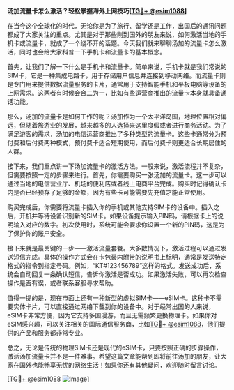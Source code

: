 **汤加流量卡怎么激活？轻松掌握海外上网技巧[[TG💪+ @esim1088](https://t.me/s/esim1088)]**

在当今这个全球化的时代，无论你是为了旅行、留学还是工作，出国后的通讯问题都成了大家关注的重点。尤其是对于那些刚到国外的朋友来说，如何激活当地的手机卡或流量卡，就成了一个绕不开的话题。今天我们就来聊聊汤加的流量卡怎么激活，同时也会给大家科普一下手机卡和流量卡的基本概念。

首先，让我们了解一下什么是手机卡和流量卡。简单来说，手机卡就是我们常说的SIM卡，它是一种集成电路卡，用于存储用户信息并连接到移动网络。而流量卡则是专门用来提供数据流量服务的卡片，通常用于支持智能手机和平板电脑等设备的上网需求。这两者有时候会合二为一，比如有些运营商推出的流量卡本身就具备通话功能。

那么，汤加的流量卡是如何工作的呢？汤加作为一个太平洋岛国，地理位置相对偏远，但随着旅游业的发展，越来越多的人选择来这里度假或者进行商务活动。为了满足游客的需求，汤加的电信运营商推出了多种类型的流量卡。这些卡通常分为预付费和后付费两种模式，预付费卡适合短期使用，而后付费卡则更适合长期居住的人群。

接下来，我们重点讲一下汤加流量卡的激活方法。一般来说，激活流程并不复杂，但需要按照一定的步骤来进行。首先，你需要购买一张汤加的流量卡。这一步可以通过当地的电信营业厅、机场的便利店或者线上电商平台完成。购买时记得确认卡内是否已经预存了足够的金额，因为有些卡可能需要先充值才能正常使用。

购买完成后，你需要将流量卡插入你的手机或其他支持SIM卡的设备中。插入之后，开机并等待设备识别新的SIM卡。如果设备提示输入PIN码，请根据卡上的说明输入对应的数字。初次使用时，系统可能会要求你设置一个新的PIN码，这是为了保护你的账户安全。

接下来就是最关键的一步——激活流量套餐。大多数情况下，激活过程可以通过发送短信完成。具体的操作方式会在卡包装内附带的说明书上标明，通常是发送特定格式的指令到指定号码。例如，“KT#123456789”这样的格式。发送成功后，系统会自动回复一条确认短信，告诉你激活是否成功。如果激活失败，可以再次检查操作是否有误，或者联系客服寻求帮助。

值得一提的是，现在市面上还有一种新型的虚拟SIM卡——eSIM卡。这种卡不需要实体卡片，可以直接通过网络下载到你的设备中。对于经常出国的人来说，eSIM卡非常方便，因为它支持多国漫游，而且无需频繁更换物理卡。如果你对eSIM感兴趣，可以关注相关的国际通信服务商，比如[TG💪+ @esim1088](https://t.me/s/esim1088)，他们提供的产品和服务都非常专业。

总之，无论是传统的物理SIM卡还是现代的eSIM卡，只要按照正确的步骤操作，激活汤加流量卡并不是一件难事。希望这篇文章能帮到即将前往汤加的朋友，让大家在国外也能畅享无忧的网络生活！如果你还有其他疑问，欢迎随时留言讨论。

[[TG💪+ @esim1088](https://t.me/s/esim1088) ![Image](https://i.postimg.cc/4NQfJmqS/Snipaste-2025-05-13-00-14-12.png)]